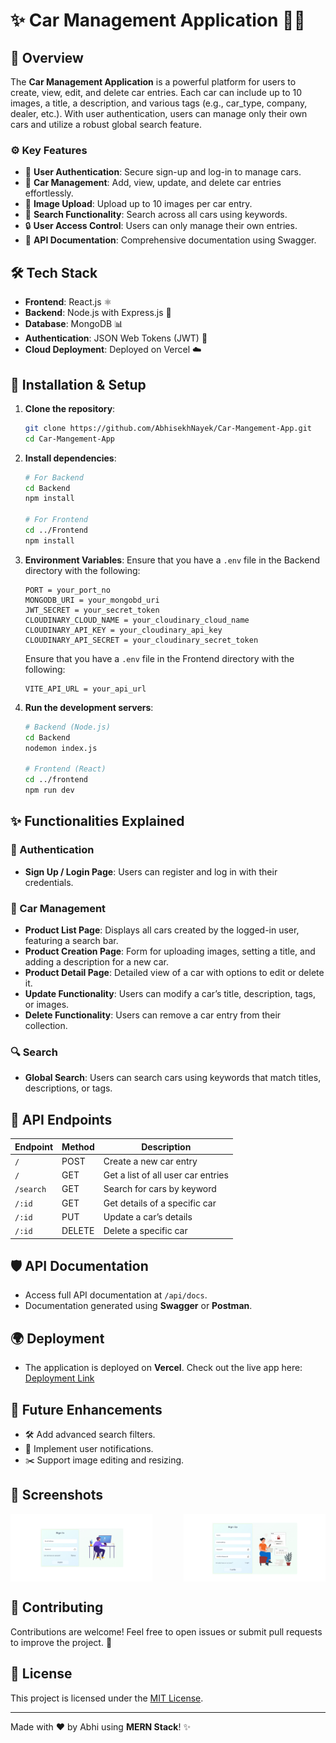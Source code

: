 # ✨ Car Management Application 🚗✨

## 🌟 Overview
The **Car Management Application** is a powerful platform for users to create, view, edit, and delete car entries. Each car can include up to 10 images, a title, a description, and various tags (e.g., car_type, company, dealer, etc.). With user authentication, users can manage only their own cars and utilize a robust global search feature.

### ⚙️ Key Features
- 🔐 **User Authentication**: Secure sign-up and log-in to manage cars.
- 📝 **Car Management**: Add, view, update, and delete car entries effortlessly.
- 📸 **Image Upload**: Upload up to 10 images per car entry.
- 🔎 **Search Functionality**: Search across all cars using keywords.
- 🔒 **User Access Control**: Users can only manage their own entries.
- 📄 **API Documentation**: Comprehensive documentation using Swagger.

## 🛠️ Tech Stack
- **Frontend**: React.js ⚛️
- **Backend**: Node.js with Express.js 🚀
- **Database**: MongoDB 📊
- **Authentication**: JSON Web Tokens (JWT) 🔐
- **Cloud Deployment**: Deployed on Vercel ☁️

## 🚀 Installation & Setup
1. **Clone the repository**:
   ```bash
   git clone https://github.com/AbhisekhNayek/Car-Mangement-App.git
   cd Car-Mangement-App
   ```
2. **Install dependencies**:
   ```bash
   # For Backend
   cd Backend
   npm install

   # For Frontend
   cd ../Frontend
   npm install
   ```
3. **Environment Variables**:
   Ensure that you have a `.env` file in the Backend directory with the following:
   ```
   PORT = your_port_no
   MONGODB_URI = your_mongobd_uri 
   JWT_SECRET = your_secret_token
   CLOUDINARY_CLOUD_NAME = your_cloudinary_cloud_name
   CLOUDINARY_API_KEY = your_cloudinary_api_key
   CLOUDINARY_API_SECRET = your_cloudinary_secret_token
   ```
   Ensure that you have a `.env` file in the Frontend directory with the following:
   ```
   VITE_API_URL = your_api_url
   ```
4. **Run the development servers**:
   ```bash
   # Backend (Node.js)
   cd Backend
   nodemon index.js

   # Frontend (React)
   cd ../frontend
   npm run dev
   ```

## ✨ Functionalities Explained
### 🔑 Authentication
- **Sign Up / Login Page**: Users can register and log in with their credentials.

### 🚙 Car Management
- **Product List Page**: Displays all cars created by the logged-in user, featuring a search bar.
- **Product Creation Page**: Form for uploading images, setting a title, and adding a description for a new car.
- **Product Detail Page**: Detailed view of a car with options to edit or delete it.
- **Update Functionality**: Users can modify a car’s title, description, tags, or images.
- **Delete Functionality**: Users can remove a car entry from their collection.

### 🔍 Search
- **Global Search**: Users can search cars using keywords that match titles, descriptions, or tags.

## 📖 API Endpoints
| Endpoint        | Method | Description                          |
|-----------------|--------|--------------------------------------|
| `/`             | POST   | Create a new car entry               |
| `/`             | GET    | Get a list of all user car entries   |
| `/search`       | GET    | Search for cars by keyword           |
| `/:id`          | GET    | Get details of a specific car        |
| `/:id`          | PUT    | Update a car’s details               |
| `/:id`          | DELETE | Delete a specific car                |

## 🛡️ API Documentation
- Access full API documentation at `/api/docs`.
- Documentation generated using **Swagger** or **Postman**.

## 🌍 Deployment
- The application is deployed on **Vercel**. Check out the live app here: [Deployment Link](https://car-management-app-eight.vercel.app/login)

## 🚧 Future Enhancements
- 🛠️ Add advanced search filters.
- 🔔 Implement user notifications.
- ✂️ Support image editing and resizing.

## 📸 Screenshots
<div style="display: flex; justify-content: space-between;">
  <img src="https://github.com/AbhisekhNayek/Car-Management-App/blob/main/Screenshot/Signin.png" alt="Sign In Page Screenshot" width="45%" />
  <img src="https://github.com/AbhisekhNayek/Car-Management-App/blob/main/Screenshot/Signup.png" alt="Sign Up Page Screenshot" width="45%" />
</div>

## 🤝 Contributing
Contributions are welcome! Feel free to open issues or submit pull requests to improve the project. 🌟

## 📄 License
This project is licensed under the [MIT License](LICENSE).

---
Made with ❤️ by Abhi using **MERN Stack**! ✨
